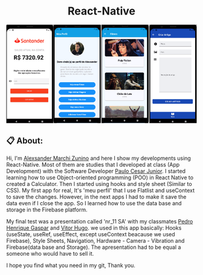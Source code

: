   <h1 align="center" href="#clipboard-about"> React-Native </h1>

  <p align="center">
    <img src="ExamplesApps.png" alt="SnakeGame"/>
    <br>
  </p>

  ## :clipboard: About:
  Hi, I'm [Alexsander Marchi Zunino](linkedin.com/in/alexsander-marchi-zunino-226332170) and here I show my developments using React-Native. Most of them are studies that I developed at class (App Development) with the Software Developer [Paulo Cesar Junior](linkedin.com/in/paulo-cesar-prado-jr). I started learning how to use Object-oriented programming (POO) in React Native to created a Calculator. Then I started using hooks and style sheet (Similar to CSS). My first app for real, It's 'meu perfil' that I use Flatlist and useContext to save the changes. However, in the next apps I had to make it save the data even if I close the app. So I learned how to use the data base and storage in the Firebase platform.

  My final test was a presentation called 'nr_11 SA' with my classmates [Pedro Henrique Gaspar](https://www.linkedin.com/in/pedro-henrique-gaspar-826978239/) and [Vitor Hugo](https://github.com/vitorhugodsouzax). we used in this app basically: Hooks (useState, useRef, useEffect, except useContext beacause we used Firebase), Style Sheets, Navigation, Hardware - Camera - Vibration and Firebase(data base and Storage). The apresentation had to be equal a someone who would have to sell it.
  
  I hope you find what you need in my git, Thank you.

